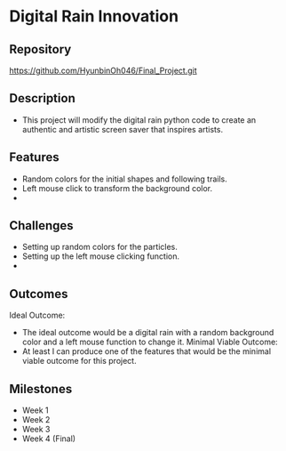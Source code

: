 # Digital Rain Innovation

## Repository
<https://github.com/HyunbinOh046/Final_Project.git>

## Description
- This project will modify the digital rain python code to create an authentic and artistic screen saver that inspires artists. 

## Features
- Random colors for the initial shapes and following trails.
- Left mouse click to transform the background color. 
- 

## Challenges 
- Setting up random colors for the particles. 
- Setting up the left mouse clicking function. 
- 

## Outcomes
Ideal Outcome: 
- The ideal outcome would be a digital rain with a random background color and a left mouse function to change it. 
Minimal Viable Outcome: 
- At least I can produce one of the features that would be the minimal viable outcome for this project. 

## Milestones
- Week 1
- Week 2
- Week 3
- Week 4 (Final)
